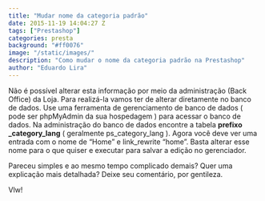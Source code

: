 ```yaml
---
title: "Mudar nome da categoria padrão"
date: 2015-11-19 14:04:27 Z
tags: ["Prestashop"]
categories: presta
background: "#ff0076"
image: "/static/images/"
description: "Como mudar o nome da categoria padrão na Prestashop"
author: "Eduardo Lira"
---
```


Não é possível alterar esta informação por meio da administração (Back Office) da Loja.
Para realizá-la vamos ter de alterar diretamente no banco de dados. Use uma ferramenta de gerenciamento de banco de dados ( pode ser phpMyAdmin da sua hospedagem ) para acessar o banco de dados.
Na administração do banco de dados encontre a tabela **prefixo \_category_lang** ( geralmente ps_category_lang ). Agora você deve ver uma entrada com o nome de “Home” e link_rewrite “home”.
Basta alterar esse nome para o que quiser e executar para salvar a edição no gerenciador.

Pareceu simples e ao mesmo tempo complicado demais? Quer uma explicação mais detalhada? Deixe seu comentário, por gentileza.

Vlw!
